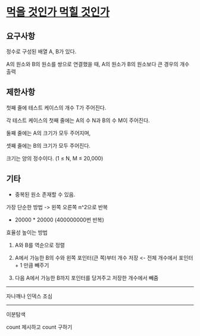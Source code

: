 # [먹을 것인가 먹힐 것인가](https://www.acmicpc.net/problem/7795)

## 요구사항

정수로 구성된 배열 A, B가 있다.

A의 원소와 B의 원소를 쌍으로 연결했을 때, A의 원소가 B의 원소보다 큰 경우의 개수 출력

## 제한사항

첫째 줄에 테스트 케이스의 개수 T가 주어진다.

각 테스트 케이스의 첫째 줄에는 A의 수 N과 B의 수 M이 주어진다.

둘째 줄에는 A의 크기가 모두 주어지며, 

셋째 줄에는 B의 크기가 모두 주어진다.

크기는 양의 정수이다. (1 ≤ N, M ≤ 20,000)

## 기타

- 중복된 원소 존재할 수 있음.

가장 단순한 방법 -> 왼쪽 오른쪽 n^2으로 반복

- 20000 * 20000 (400000000번 반복) 

효율성 높이는 방법

1. A와 B를 역순으로 정렬

2. A에서 가능한 B의 수와 왼쪽 포인터(큰 쪽)부터 개수 저장 <- 전체 개수에서 포인터 + 1 만큼 빼주기

3. 다음 A에서 가능한 B까지 포인터를 당겨주고 저장한 개수에서 빼줌 

---

자나깨나 인덱스 조심

---

이분탐색

count 제시하고 count 구하기
